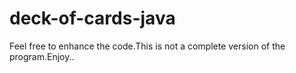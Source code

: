 # deck-of-cards-java

Feel free to enhance the code.This is not a complete version of the program.Enjoy..
